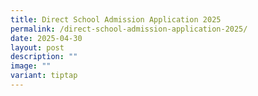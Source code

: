 ```yaml
---
title: Direct School Admission Application 2025
permalink: /direct-school-admission-application-2025/
date: 2025-04-30
layout: post
description: ""
image: ""
variant: tiptap
---
```

<p></p>